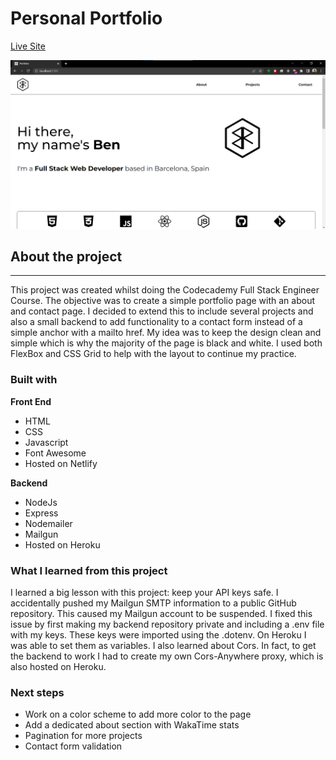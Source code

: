 # Personal Portfolio

[Live Site](https://bright-souffle-5c1569.netlify.app/)

![Portfolio Screenshot](resources/images/portfolio-screenshot.png)

## About the project

---

This project was created whilst doing the Codecademy Full Stack Engineer Course. The objective was to create a simple portfolio page with an about and contact page. I decided to extend this to include several projects and also a small backend to add functionality to a contact form instead of a simple anchor with a mailto href. My idea was to keep the design clean and simple which is why the majority of the page is black and white. I used both FlexBox and CSS Grid to help with the layout to continue my practice.

### Built with

**Front End**

-   HTML
-   CSS
-   Javascript
-   Font Awesome
-   Hosted on Netlify

**Backend**

-   NodeJs
-   Express
-   Nodemailer
-   Mailgun
-   Hosted on Heroku

### What I learned from this project

I learned a big lesson with this project: keep your API keys safe. I accidentally pushed my Mailgun SMTP information to a public GitHub repository. This caused my Mailgun account to be suspended. I fixed this issue by first making my backend repository private and including a .env file with my keys. These keys were imported using the .dotenv. On Heroku I was able to set them as variables. I also learned about Cors. In fact, to get the backend to work I had to create my own Cors-Anywhere proxy, which is also hosted on Heroku.

### Next steps

-   Work on a color scheme to add more color to the page
-   Add a dedicated about section with WakaTime stats
-   Pagination for more projects
-   Contact form validation
